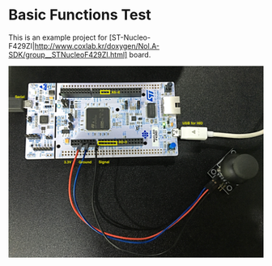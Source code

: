 # Basic Functions Test

This is an example project for [ST-Nucleo-F429ZI|http://www.coxlab.kr/doxygen/Nol.A-SDK/group__STNucleoF429ZI.html] board.

![Wiring](wiring.jpg)
